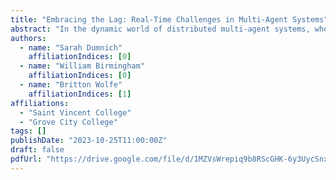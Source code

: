 ```yaml
---
title: "Embracing the Lag: Real-Time Challenges in Multi-Agent Systems"
abstract: "In the dynamic world of distributed multi-agent systems, where agents collaborate, coordinate, and make decisions in real time, the concept of 'lag' poses a formidable challenge. As these autonomous entities interact across vast networks, communication delays and latency inevitably arise, impacting the system's correctness. It is this inherent problem against the ticking clock that drives our research. Consider the arenas of distributed video games, self-driving vehicles, and online trading and auction systems. Each of these is impacted by latency. While there are several methods employed to combat the effects of latency in these arenas, it is notable that latency itself is not explicitly accounted for, particularly in POMDP models. We argue that latency needs to be modeled."
authors:
  - name: "Sarah Dumnich"
    affiliationIndices: [0]
  - name: "William Birmingham"
    affiliationIndices: [0]
  - name: "Britton Wolfe"
    affiliationIndices: [1]
affiliations:
  - "Saint Vincent College"
  - "Grove City College"
tags: []
publishDate: "2023-10-25T11:00:00Z"
draft: false
pdfUrl: "https://drive.google.com/file/d/1MZVsWrepiq9b8RScGHK-6y3UycSnx5Jy/view"
---
```

